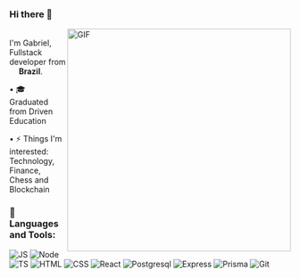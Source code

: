 ### Hi there 👋

<img align="right" alt="GIF" src="https://media.giphy.com/media/v1.Y2lkPTc5MGI3NjExYTdkNTY1ZWRmZDIxOGJiNWFkN2VmYTViZjM4YmFjYzk3N2VjNWFmYyZjdD1z/mr0lkw8evmCXG1J6jO/giphy.gif" width="400px"/>
<p> </br> I'm Gabriel, Fullstack developer from <img src="https://cdn-icons-png.flaticon.com/512/186/186203.png" width="13"/> <b> Brazil</b>. </p>

 • 🎓 Graduated from Driven Education </br> 
 
 • ⚡ Things I'm interested: Technology, Finance, Chess and Blockchain
 <br>
### 🔨 Languages and Tools:

![JS](https://img.shields.io/badge/JavaScript-F7DF1E?style=for-the-badge&logo=javascript&logoColor=black)
![Node](https://img.shields.io/badge/Node.js-43853D?style=for-the-badge&logo=node.js&logoColor=white)
![TS](https://img.shields.io/badge/TypeScript-007ACC?style=for-the-badge&logo=typescript&logoColor=white)
![HTML](https://img.shields.io/badge/HTML5-E34F26?style=for-the-badge&logo=html5&logoColor=white)
![CSS](https://img.shields.io/badge/CSS3-1572B6?style=for-the-badge&logo=css3&logoColor=white)
![React](https://img.shields.io/badge/React-20232A?style=for-the-badge&logo=react&logoColor=61DAFB)
![Postgresql](https://img.shields.io/badge/PostgreSQL-316192?style=for-the-badge&logo=postgresql&logoColor=white)
![Express](https://img.shields.io/badge/Express.js-404D59?style=for-the-badge)
![Prisma](https://img.shields.io/badge/Prisma-3982CE?style=for-the-badge&logo=Prisma&logoColor=white)
![Git](https://img.shields.io/badge/GIT-E44C30?style=for-the-badge&logo=git&logoColor=white)
 
<!--
**gabrielgusso/gabrielgusso** is a ✨ _special_ ✨ repository because its `README.md` (this file) appears on your GitHub profile.

Here are some ideas to get you started:

- 🔭 I’m currently working on ...
- 🌱 I’m currently learning ...
- 👯 I’m looking to collaborate on ...
- 🤔 I’m looking for help with ...
- 💬 Ask me about ...
- 📫 How to reach me: ...
- 😄 Pronouns: ...
- ⚡ Fun fact: ...
-->
